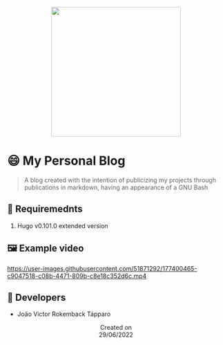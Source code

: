<p align="center">
  <img src="https://i.imgur.com/k8NZbib.png" height='300'/>
</p>

# 😄 My Personal Blog
> A blog created with the intention of publicizing my projects through publications in markdown, having an appearance of a GNU Bash

## 📜 Requiremednts
1. Hugo v0.101.0 extended version

## 🖼️ Example video
https://user-images.githubusercontent.com/51871292/177400465-c9047518-c08b-4471-809b-c8e18c352d6c.mp4

## 👤 Developers
 - João Victor Rokemback Tápparo

<p align="center">
  Created on <br>
  29/06/2022
</p>
